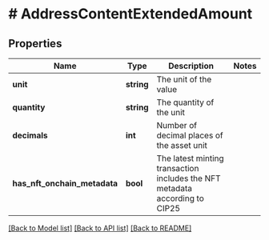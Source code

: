 # # AddressContentExtendedAmount

## Properties

Name | Type | Description | Notes
------------ | ------------- | ------------- | -------------
**unit** | **string** | The unit of the value |
**quantity** | **string** | The quantity of the unit |
**decimals** | **int** | Number of decimal places of the asset unit |
**has_nft_onchain_metadata** | **bool** | The latest minting transaction includes the NFT metadata according to CIP25 |

[[Back to Model list]](../../README.md#models) [[Back to API list]](../../README.md#endpoints) [[Back to README]](../../README.md)
